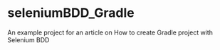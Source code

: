 # seleniumBDD_Gradle
An example project for an article on How to create Gradle project with Selenium BDD

